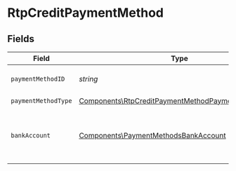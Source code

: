 # RtpCreditPaymentMethod


## Fields

| Field                                                                                                                    | Type                                                                                                                     | Required                                                                                                                 | Description                                                                                                              |
| ------------------------------------------------------------------------------------------------------------------------ | ------------------------------------------------------------------------------------------------------------------------ | ------------------------------------------------------------------------------------------------------------------------ | ------------------------------------------------------------------------------------------------------------------------ |
| `paymentMethodID`                                                                                                        | *string*                                                                                                                 | :heavy_check_mark:                                                                                                       | ID of the payment method.                                                                                                |
| `paymentMethodType`                                                                                                      | [Components\RtpCreditPaymentMethodPaymentMethodType](../../Models/Components/RtpCreditPaymentMethodPaymentMethodType.md) | :heavy_check_mark:                                                                                                       | N/A                                                                                                                      |
| `bankAccount`                                                                                                            | [Components\PaymentMethodsBankAccount](../../Models/Components/PaymentMethodsBankAccount.md)                             | :heavy_check_mark:                                                                                                       | A bank account as contained within a payment method.                                                                     |